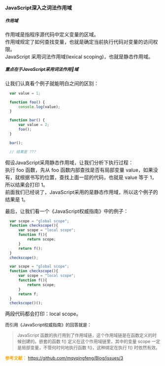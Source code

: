 ### JavaScript深入之词法作用域

  ##### 作用域

  <font size=3>作用域是指程序源代码中定义变量的区域。<br>
  作用域规定了如何查找变量，也就是确定当前执行代码对变量的访问权限。<br>
  JavaScript 采用词法作用域(lexical scoping)，也就是静态作用域。</font>

  ##### 重点在于JavaScript采用词法作用域

  <font size=3>让我们认真看个例子就能明白之间的区别：</font>

  ```js
    var value = 1;

    function foo() {
        console.log(value);
    }

    function bar() {
        var value = 2;
        foo();
    }

    bar();

    // 结果是 ???
  ```
  <font size=3>假设JavaScript采用静态作用域，让我们分析下执行过程：<br>
  执行 foo 函数，先从 foo 函数内部查找是否有局部变量 value，如果没有，就根据书写的位置，查找上面一层的代码，也就是 value 等于 1，所以结果会打印 1。<br>
  前面我们已经说了，JavaScript采用的是静态作用域，所以这个例子的结果是 1。</font>

  <font size=3>最后，让我们看一个《JavaScript权威指南》中的例子：</font>

  ```js
    var scope = "global scope";
    function checkscope(){
        var scope = "local scope";
        function f(){
            return scope;
        }
        return f();
    }
    checkscope();
  ```
  ```js
    var scope = "global scope";
    function checkscope(){
        var scope = "local scope";
        function f(){
            return scope;
        }
        return f;
    }
    checkscope()();
  ```
  <font size=3>两段代码都会打印：local scope。</font>

  而引用《JavaScript权威指南》的回答就是：

  > JavaScript 函数的执行用到了作用域链，这个作用域链是在函数定义的时候创建的。嵌套的函数 f() 定义在这个作用域链里，其中的变量 scope 一定是局部变量，不管何时何地执行函数 f()，这种绑定在执行 f() 时依然有效。

  <strong><font color='orange'>参考文献：</font></strong>
  https://github.com/mqyqingfeng/Blog/issues/3